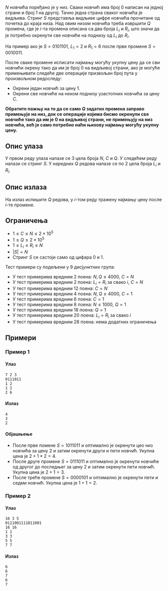 $N$ новчића поређано је у низ. Сваки новчић има број $0$ написан на једној страни и број $1$ на другој. Тачно једна страна сваког новчића је видљива. Стринг $S$ представља видљиве цифре новчића прочитане од почетка до краја низа. Над овим низом новчића треба извршити $Q$ промена, где је $i$-та промена описана са два броја $L_i$ и $R_i$, што значи да је потребно окренути све новчиће на поднизу од $L_i$ до $R_i$.

На пример ако је $S=0101101$, $L_1=2$ и $R_1=6$ после прве промене $S=0010011$.

После сваке промене исписати најмању могућу укупну цену да се сви новчићи окрену тако да им је број 0 на видљивој страни, ако је могуће примењивати следеће две операције призвољан број пута у произвољном редоследу:
- Окрени један новчић за цену $1$.
- Окрени све новчиће на неком поднизу узастопних новчића за цену $C$.

**Обратите пажњу на то да се само $Q$ задатих промена заправо примењује на низ, док се операције којима бисмо окренули све новчиће тако да им је $0$ на видљивој страни, не примењују на низ новчића, већ је само потребно наћи њихову најмању могућу укупну цену.**

## Опис улаза
У првом реду улаза налазе се 3 цела броја $N$, $C$ и $Q$. У следећем реду налази се стринг $S$. У наредних $Q$ редова налазе се по 2 цела броја $L_i$ и $R_i$.

## Опис излаза
На излаз испишите $Q$ редова, у $i$-том реду тражену најмању цену после $i$-те промене.

## Ограничења
- $1 \leq C \leq N \leq 2 \times 10^5$
- $1 \leq Q \leq 2 \times 10^5$
- $1 \leq L_i \leq R_i \leq N$
- $|S|=N$
- Стринг $S$ се састоји само од цифара $0$ и $1$.

Тест примери су подељени у 9 дисјунктних група:

- У тест примерима вредним $2$ поена: $N, Q \leq 4000$, $C=N$
- У тест примерима вредним $2$ поена: $L_i=R_i$ за свако $i$, $C=N$
- У тест примерима вредним $12$ поена: $C=N$
- У тест примерима вредним $4$ поена: $N, Q \leq 4000$, $C=1$
- У тест примерима вредним $6$ поена: $C=1$
- У тест примерима вредним $8$ поена: $N \leq 1000$, $Q=1$
- У тест примерима вредним $18$ поена: $Q=1$
- У тест примерима вредним $20$ поена: $L_i=R_i$ за свако $i$
- У тест примерима вредним $28$ поена: нема додатних ограничења

## Примери
### Пример 1
#### Улаз
```
7 2 3
0111011
1 2
1 2
2 6
```

#### Излаз
```
4
3
2
```

#### Објашњење
- После прве помене $S=1011011$ и оптимално је окренути цео низ новчића за цену $2$ и затим окренути други и пети новчић. Укупна цена је $2+1*2=4$.
- После друге промене $S=0111011$ и оптимално је окренути новчиће од другог до последњег за цену $2$ и затим окренути пети новчић. Укупна цена је $2+1=3$.
- После треће промене $S=0000101$ и оптимално је окренути пети и седми новчић. Укупна цена је $1+1=2$.

### Пример 2
#### Улаз
```
16 3 5
0111001111011001
16 16
1 1
3 3
5 5
7 7
```

#### Излаз
```
6
6
7
6
7
```

